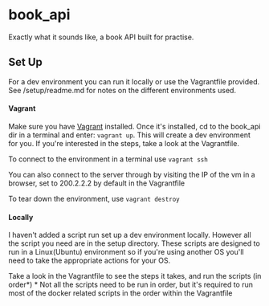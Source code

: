 # book_api
Exactly what it sounds like, a book API built for practise.

## Set Up
For a dev environment you can run it locally or use the Vagrantfile provided.
See /setup/readme.md for notes on the different environments used.

#### Vagrant
Make sure you have [Vagrant](https://www.vagrantup.com/downloads.html "Download Vagrant here; https://www.vagrantup.com/downloads.html") installed.
Once it's installed, cd to the book_api dir in a terminal and enter: `vagrant up`. This will create a dev environment for you. If you're interested in the steps, take a look at the Vagrantfile.

To connect to the environment in a terminal use `vagrant ssh`

You can also connect to the server through by visiting the IP of the vm in a browser, set to 200.2.2.2 by default in the Vagrantfile

To tear down the environment, use `vagrant destroy`

#### Locally
I haven't added a script run set up a dev environment locally. However all the script you need are in the setup directory. These scripts are designed to run in a Linux(Ubuntu) environment so if you're using another OS you'll need to take the appropriate actions for your OS.

Take a look in the Vagrantfile to see the steps it takes, and run the scripts (in order\*)
\* Not all the scripts need to be run in order, but it's required to run most of the docker related scripts in the order within the Vagrantfile
